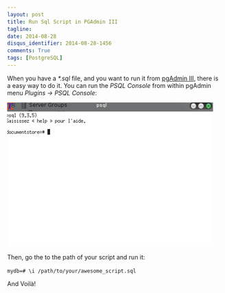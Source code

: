 ```yaml
---
layout: post
title: Run Sql Script in PGAdmin III
tagline: 
date: 2014-08-28
disqus_identifier: 2014-08-28-1456
comments: True
tags: [PostgreSQL]
---
```


When you have a *\*.sql* file, and you want to run it from [pgAdmin III](http://www.pgadmin.org/), there is a easy way to do it.
You can run the *PSQL Console* from within pgAdmin menu *Plugins -> PSQL Console*:

![PSQL Console](/public/images/psql_console.png)

Then, go the to the path of your script and run it:

```mydb=# \i /path/to/your/awesome_script.sql```

And Voilà!

